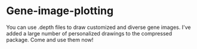 # Gene-image-plotting
You can use .depth files to draw customized and diverse gene images.
I've added a large number of personalized drawings to the compressed package. Come and use them now!
